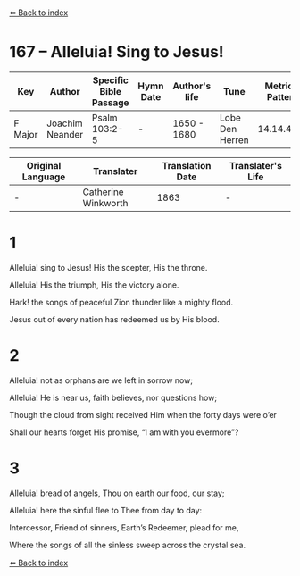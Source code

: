 [⬅️ Back to index](../README.md)

# 167 – Alleluia! Sing to Jesus!

Key | Author   | Specific Bible Passage     |Hymn Date |Author's life |Tune |Metrical Pattern   |Composer/Source                                                                                        
-- | --------- | ---------------------------|----------|--------------|-----|-------------------|-------------   
F Major  | Joachim Neander      | Psalm 103:2-5 | -  | 1650 - 1680 | Lobe Den Herren | 14.14.4.7.8 | Chorale Book for England, 1863 

Original Language | Translater | Translation Date   | Translater's Life     
----------------- | --------- | --------------------|-------------   
\-  | Catherine Winkworth      | 1863 | -  | 1827 - 1878 



# 1

Alleluia! sing to Jesus! His the scepter, His the throne.

Alleluia! His the triumph, His the victory alone.

Hark! the songs of peaceful Zion thunder like a mighty flood.

Jesus out of every nation has redeemed us by His blood.



# 2

Alleluia! not as orphans are we left in sorrow now;

Alleluia! He is near us, faith believes, nor questions how;

Though the cloud from sight received Him when the forty days were o’er

Shall our hearts forget His promise, “I am with you evermore”?



# 3

Alleluia! bread of angels, Thou on earth our food, our stay;

Alleluia! here the sinful flee to Thee from day to day:

Intercessor, Friend of sinners, Earth’s Redeemer, plead for me,

Where the songs of all the sinless sweep across the crystal sea.

[⬅️ Back to index](../README.md)
